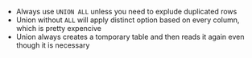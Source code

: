* Always use `UNION ALL` unless you need to explude duplicated rows
* Union without `ALL` will apply distinct option based on every column, which is pretty expencive
* Union always creates a tomporary table and then reads it again even though it is necessary
